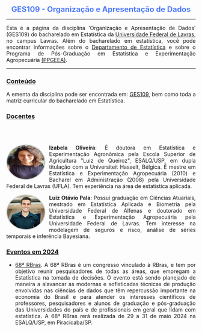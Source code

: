 
<center> 
<big> <big><B><font color="#4d79ff">
GES109 - Organização e Apresentação de Dados
 </font></B></big></big>
</center>


* * *

<p align="justify">
Esta é a página da disciplina 'Organização e Apresentação de Dados' (GES109) do bacharelado em Estatística da <a href="https://ufla.br/" target="_blank">Universidade Federal de Lavras</a>, no campus Lavras. Além do bacharelado em estatística, você pode encontrar informações sobre o <a href="http://www.des.ufla.br/" target="_blank">Departamento de Estatística</a> e sobre o Programa de Pós-Graduação em Estatística e Experimentação Agropecuária <a href="https://prpg.ufla.br/alternativo/estatistica/" target="_blank">(PPGEEA)</a>.
</p> 

* * *


### [Conteúdo](#)

<p align="justify">
A ementa da disciplina pode ser encontrada em: <a href="https://sig.ufla.br/modulos/publico/matrizes_curriculares/index.php" target="_blank">GES109</a>, bem como toda a matriz curricular do bacharelado em Estatística.
</p> 




### [Docentes](#)

<br><br>

<html lang="en">
<head>
  <meta charset="UTF-8">
  <meta name="viewport" content="width=device-width, initial-scale=1.0">
  <style>
    .oval {
      border-radius: 50%;
      display: block;
      margin: 0;
      border: 2px solid #ccc;
      float: left; 
      margin-right: 10px; 
    }

    .text-container {
      overflow: hidden; 
      margin-bottom: 20px;
    }

    .text-container p {
      text-align: justify;
    }
  </style>
</head>
<body>
  <div class="text-container">
    <a href="http://lattes.cnpq.br/3989787989553183" target="_blank">
    <img class="oval" src="https://raw.githubusercontent.com/luizpala1/GES109/main/_layouts/figuras/izabela.jpg" alt="" width="100" height="90">
    </a>
    <p>
    <b> Izabela Oliveira</b>: É doutora em Estatística e Experimentação Agronômica pela Escola Superior de Agricultura "Luiz de Queiroz", ESALQ/USP, em dupla titulação com a Universiteit Hasselt, Bélgica. É mestre em Estatística e Experimentação Agropecuária (2010) e Bacharel em Administração (2008) pela Universidade Federal de Lavras (UFLA). Tem experiência na área de estatística aplicada.
    </p>
  </div>

  <div class="text-container">
    <a href="http://lattes.cnpq.br/5770791208849986" target="_blank">
    <img class="oval" src="https://raw.githubusercontent.com/luizpala1/GES109/main/_layouts/figuras/luizOtavio.jpg" alt="" width="100" height="90">
    </a>
    <p>
    <b> Luiz Otávio Pala</b>: Possui graduação em Ciências Atuariais, mestrado em Estatística Aplicada e Biometria pela Universidade Federal de Alfenas e doutorado em Estatística e Experimentação Agropecuária pela Universidade Federal de Lavras. Tem interesse na modelagem de seguros e risco, análise de séries temporais e inferência Bayesiana. 
    </p>
  </div>
</body>
</html>



### [Eventos em 2024](#)

- <p align="justify">  <a href="https://68rbras.com.br/" target="_blank">68ª RBras</a>. A 68ª RBras é um congresso vinculado à RBras, e tem por objetivo reunir pesquisadores de todas as áreas, que empregam a Estatística na tomada de decisões. O evento está sendo planejado de maneira a alavancar as modernas e sofisticadas técnicas de produção envolvidas nas ciências de dados que têm repercussão importante na economia do Brasil e para atender os interesses científicos de professores, pesquisadores e alunos de graduação e pós-graduação das Universidades do país e de profissionais em geral que lidam com estatística. A 68ª RBras rerá realizada de 29 a 31 de maio 2024 na ESALQ/USP, em Piracicaba/SP.</p>



